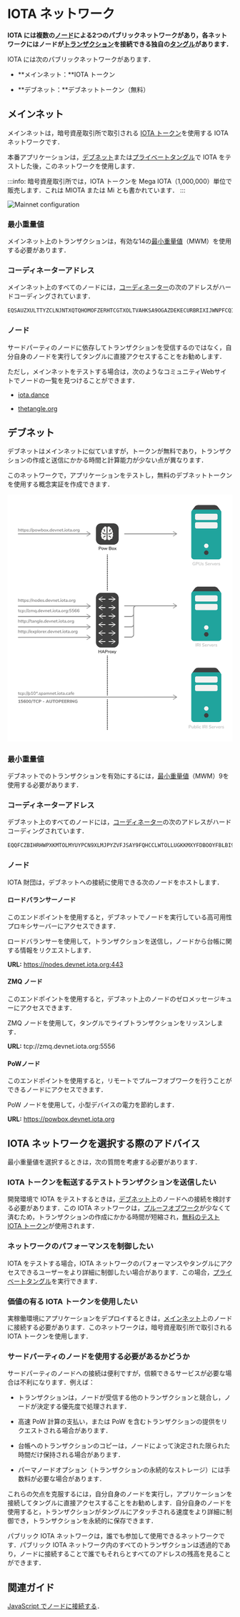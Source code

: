 # IOTA ネットワーク
<!-- # IOTA networks -->

**IOTA には複数の[ノード](../network/nodes.md)による2つのパブリックネットワークがあり，各ネットワークにはノードが[トランザクション](../transactions/transactions.md)を接続できる独自の[タングル](../network/the-tangle.md)があります．**
<!-- **IOTA has two public networks of [nodes](../network/nodes.md), and each one has its own [Tangle](../network/the-tangle.md) to which nodes can attach [transactions](../transactions/transactions.md).** -->

IOTA には次のパブリックネットワークがあります．
<!-- IOTA has the following public networks: -->

- **メインネット：**IOTA トークン
<!-- - **Mainnet:** IOTA token -->

- **デブネット：**デブネットトークン（無料）
<!-- - **Devnet:** Devnet token (free) -->

## メインネット
<!-- ## Mainnet -->

メインネットは，暗号資産取引所で取引される [IOTA トークン](../clients/token.md)を使用する IOTA ネットワークです．
<!-- The Mainnet is the IOTA network that uses the [IOTA tokens](../clients/token.md), which are traded on cryptocurrency exchanges. -->

本番アプリケーションは，[デブネット](#devnet)または[プライベートタングル](root://compass/0.1/introduction/overview.md)で IOTA をテストした後，このネットワークを使用します．
<!-- Production applications use this network after they have tested IOTA on the [Devnet](#devnet) or a [private Tangle](root://compass/0.1/introduction/overview.md). -->

:::info:
暗号資産取引所では，IOTA トークンを Mega IOTA（1,000,000）単位で販売します．これは MIOTA または Mi とも書かれています．
:::
<!-- :::info: -->
<!-- Cryptocurrency exchanges sell IOTA tokens in units of Mega IOTA (1,000,000), which is also written as MIOTA or Mi. -->
<!-- ::: -->

![Mainnet configuration](../images/mainnet-configuration.png)

### 最小重量値
<!-- ### Minimum weight magnitude -->

メインネット上のトランザクションは，有効な14の[最小重量値](root://getting-started/0.1/transactions/proof-of-work.md#minimum-weight-magnitude)（MWM）を使用する必要があります．
<!-- Transactions on the Mainnet must use a [minimum weight magnitude](root://getting-started/0.1/transactions/proof-of-work.md#minimum-weight-magnitude) (MWM) of 14 to be valid. -->

### コーディネーターアドレス
<!-- ### Coordinator address -->

メインネット上のすべてのノードには，[コーディネーター](../network/the-coordinator.md)の次のアドレスがハードコーディングされています．
<!-- Nodes on the Mainnet are all hard-coded with the following address for the [Coordinator](../network/the-coordinator.md): -->

```bash
EQSAUZXULTTYZCLNJNTXQTQHOMOFZERHTCGTXOLTVAHKSA9OGAZDEKECURBRIXIJWNPFCQIOVFVVXJVD9
```

### ノード
<!-- ### Nodes -->

サードパーティのノードに依存してトランザクションを受信するのではなく，自分自身のノードを実行してタングルに直接アクセスすることをお勧めします．
<!-- It's best practice to run your own node to have direct access to the Tangle, instead of relying on third-party nodes to receive your transactions. -->

ただし，メインネットをテストする場合は，次のようなコミュニティWebサイトでノードの一覧を見つけることができます．
<!-- However, if you want to test the Mainnet, you can find a list of nodes on community websites such as the following: -->

- [iota.dance](https://iota.dance/)

- [thetangle.org](https://thetangle.org/nodes)

<a name="devnet"></a>
## デブネット

デブネットはメインネットに似ていますが，トークンが無料であり，トランザクションの作成と送信にかかる時間と計算能力が少ない点が異なります．
<!-- The Devnet is similar to the Mainnet, except the tokens are free and it takes less time and computational power to create and send a transaction. -->

このネットワークで，アプリケーションをテストし，無料のデブネットトークンを使用する概念実証を作成できます．
<!-- On this network, you can test your applications and build proofs of concept that use free Devnet tokens. -->

![Devnet Configuration](../images/devnet-configuration.png)

### 最小重量値
<!-- ### Minimum weight magnitude -->

デブネットでのトランザクションを有効にするには，[最小重量値](root://getting-started/0.1/transactions/proof-of-work.md#minimum-weight-magnitude)（MWM）9を使用する必要があります．
<!-- Transactions on the Devnet must use a [minimum weight magnitude](root://getting-started/0.1/transactions/proof-of-work.md#minimum-weight-magnitude) (MWM) of 9 to be valid. -->

### コーディネーターアドレス
<!-- ### Coordinator address -->

デブネット上のすべてのノードには，[コーディネーター](../network/the-coordinator.md)の次のアドレスがハードコーディングされています．
<!-- Nodes on the Devnet are all hard-coded with the following address for the [Coordinator](../network/the-coordinator.md): -->

```bash
EQQFCZBIHRHWPXKMTOLMYUYPCN9XLMJPYZVFJSAY9FQHCCLWTOLLUGKKMXYFDBOOYFBLBI9WUEILGECYM
```

### ノード
<!-- ### Nodes -->

IOTA 財団は，デブネットへの接続に使用できる次のノードをホストします．
<!-- The IOTA Foundation hosts the following nodes that you can use to connect to the Devnet: -->

#### ロードバランサーノード
<!-- #### Load balancer node -->

このエンドポイントを使用すると，デブネットでノードを実行している高可用性プロキシサーバーにアクセスできます．
<!-- This endpoint gives you access to a high-availability proxy server, which is running a node on the Devnet. -->

ロードバランサーを使用して，トランザクションを送信し，ノードから台帳に関する情報をリクエストします．
<!-- Use the load balancer for sending transactions and requesting information about the ledger from the node. -->

**URL:** https://nodes.devnet.iota.org:443

#### ZMQ ノード
<!-- #### ZMQ node -->

このエンドポイントを使用すると，デブネット上のノードのゼロメッセージキューにアクセスできます．
<!-- This endpoint gives you access to the zero message queue of a node on the Devnet. -->

ZMQ ノードを使用して，タングルでライブトランザクションをリッスンします．
<!-- Use the ZMQ node to listen for live transaction on the Tangle. -->

**URL:** tcp://zmq.devnet.iota.org:5556

#### PoWノード
<!-- #### PoW node -->

このエンドポイントを使用すると，リモートでプルーフオブワークを行うことができるノードにアクセスできます．
<!-- This endpoint gives you access to a node that can do remote proof of work. -->

PoW ノードを使用して，小型デバイスの電力を節約します．
<!-- Use the PoW node to save power on small devices. -->

**URL:** https://powbox.devnet.iota.org

## IOTA ネットワークを選択する際のアドバイス
<!-- ## Advice for choosing an IOTA network -->

最小重量値を選択するときは，次の質問を考慮する必要があります．
<!-- When choosing a minimum weight magnitude, you should consider the following questions. -->

### IOTA トークンを転送するテストトランザクションを送信したい
<!-- ### Do you want to send test transactions that transfer IOTA tokens? -->

開発環境で IOTA をテストするときは，[デブネット](root://getting-started/0.1/network/iota-networks.md#devnet)上のノードへの接続を検討する必要があります．この IOTA ネットワークは，[プルーフオブワーク](root://getting-started/0.1/transactions/proof-of-work.md)が少なくて済むため，トランザクションの作成にかかる時間が短縮され，[無料のテスト IOTA トークン](root://getting-started/0.1/tutorials/get-test-tokens.md)が使用されます．
<!-- When testing IOTA in a development environment, you should consider connecting to a node on the [Devnet](root://getting-started/0.1/network/iota-networks.md#devnet). This IOTA network requires less [proof of work](root://getting-started/0.1/transactions/proof-of-work.md), which reduces the time it takes to create transactions, and it uses [free test IOTA tokens](root://getting-started/0.1/tutorials/get-test-tokens.md). -->

### ネットワークのパフォーマンスを制御したい
<!-- ### Do you want to control the performance of the network? -->

IOTA をテストする場合，IOTA ネットワークのパフォーマンスやタングルにアクセスできるユーザーをより詳細に制御したい場合があります．この場合，[プライベートタングル](root://compass/0.1/introduction/overview.md)を実行できます．
<!-- When testing IOTA, you may want more control over the performance of an IOTA network and/or who has access to the Tangle. In this case, you can run a [private Tangle](root://compass/0.1/introduction/overview.md). -->

### 価値の有る IOTA トークンを使用したい
<!-- ### Do you want to use the valuable IOTA token? -->

実稼働環境にアプリケーションをデプロイするときは，[メインネット](root://getting-started/0.1/network/iota-networks.md#mainnet)上のノードに接続する必要があります．このネットワークは，暗号資産取引所で取引される IOTA トークンを使用します．
<!-- When deploying your application in a production environment, you should connect to a node on the [Mainnet](root://getting-started/0.1/network/iota-networks.md#mainnet). This network uses the IOTA token that's traded on cryptocurrency exchanges. -->

### サードパーティのノードを使用する必要があるかどうか
<!-- ### Should you use a third-party node? -->

サードパーティのノードへの接続は便利ですが，信頼できるサービスが必要な場合は不利になります．例えば：
<!-- Connecting to third-party nodes is convenient, but comes at a disadvantage if you need a reliable service. For example: -->

- トランザクションは，ノードが受信する他のトランザクションと競合し，ノードが決定する優先度で処理されます．
<!-- - Your transactions will compete with other transactions that the node receives and will be processed with a priority that the node decides -->
- 高速 PoW 計算の支払い，または PoW を含むトランザクションの提供をリクエストされる場合があります．
<!-- - You might be requested to pay for fast PoW computation or to provide a transaction that includes PoW -->
- 台帳へのトランザクションのコピーは，ノードによって決定された限られた時間だけ保持される場合があります．
<!-- - A copy of your transactions might be kept only for a limited time that's decided by the node -->
- パーマノードオプション（トランザクションの永続的なストレージ）には手数料が必要な場合があります．
<!-- - A permanode option (permanent storage of your transactions) might require a fee -->

これらの欠点を克服するには，自分自身のノードを実行し，アプリケーションを接続してタングルに直接アクセスすることをお勧めします．自分自身のノードを使用すると，トランザクションがタングルにアタッチされる速度をより詳細に制御でき，トランザクションを永続的に保存できます．
<!-- To overcome these disadvantages, we recommend that you run your own node and connect your application to it for direct access to the Tangle. Your own node gives you more control on how fast your transactions are attached to the Tangle and allows you to store them permanently. -->

パブリック IOTA ネットワークは，誰でも参加して使用できるネットワークです．パブリック IOTA ネットワーク内のすべてのトランザクションは透過的であり，ノードに接続することで誰でもそれらとすべてのアドレスの残高を見ることができます．
<!-- A public IOTA network is one that anyone can join and use. All transactions in a public IOTA network are transparent, and anyone can see them and the balances of all addresses by connecting to a node. -->

## 関連ガイド
<!-- ## Related guides -->

[JavaScript でノードに接続する](root://client-libraries/0.1/getting-started/js-quickstart.md)．
<!-- [Connect to a node in JavaScript](root://client-libraries/0.1/getting-started/js-quickstart.md). -->
